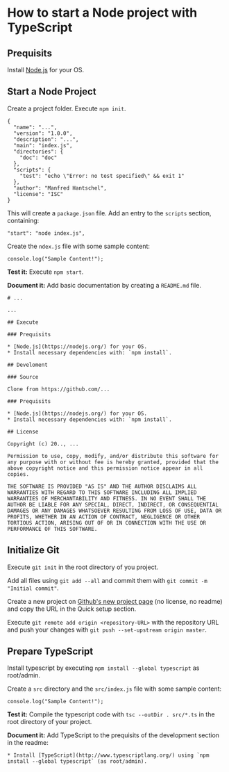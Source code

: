 # How to start a Node project with TypeScript

## Prequisits

Install [Node.js](https://nodejs.org/) for your OS.

## Start a Node Project

Create a project folder. Execute `npm init`.

    {
      "name": "...",
      "version": "1.0.0",
      "description": "...",
      "main": "index.js",
      "directories": {
        "doc": "doc"
      },
      "scripts": {
        "test": "echo \"Error: no test specified\" && exit 1"
      },
      "author": "Manfred Hantschel",
      "license": "ISC"
    }

This will create a `package.json` file. Add an entry to the `scripts` section, containing:

    "start": "node index.js",

Create the `ndex.js` file with some sample content:

    console.log("Sample Content!");

**Test it:** Execute `npm start`.

**Document it:** Add basic documentation by creating a `README.md` file.

    # ...

    ...

    ## Execute

    ### Prequisits

    * [Node.js](https://nodejs.org/) for your OS.
    * Install necessary dependencies with: `npm install`.

    ## Develoment

    ### Source

    Clone from https://github.com/...

    ### Prequisits

    * [Node.js](https://nodejs.org/) for your OS.
    * Install necessary dependencies with: `npm install`.

    ## License

    Copyright (c) 20.., ...

    Permission to use, copy, modify, and/or distribute this software for any purpose with or without fee is hereby granted, provided that the above copyright notice and this permission notice appear in all copies.

    THE SOFTWARE IS PROVIDED "AS IS" AND THE AUTHOR DISCLAIMS ALL WARRANTIES WITH REGARD TO THIS SOFTWARE INCLUDING ALL IMPLIED WARRANTIES OF MERCHANTABILITY AND FITNESS. IN NO EVENT SHALL THE AUTHOR BE LIABLE FOR ANY SPECIAL, DIRECT, INDIRECT, OR CONSEQUENTIAL DAMAGES OR ANY DAMAGES WHATSOEVER RESULTING FROM LOSS OF USE, DATA OR PROFITS, WHETHER IN AN ACTION OF CONTRACT, NEGLIGENCE OR OTHER TORTIOUS ACTION, ARISING OUT OF OR IN CONNECTION WITH THE USE OR PERFORMANCE OF THIS SOFTWARE.

## Initialize Git

Execute `git init` in the root directory of you project.

Add all files using `git add --all` and commit them with `git commit -m "Initial commit"`.

Create a new project on [Github's new project page](https://github.com/new) (no license, no readme) and copy the URL in the Quick setup section.

Execute `git remote add origin <repository-URL>` with the repository URL and push your changes with `git push --set-upstream origin master`.

## Prepare TypeScript

Install typescript by executing `npm install --global typescript` as root/admin.

Create a `src` directory and the `src/index.js` file with some sample content:

    console.log("Sample Content!");

**Test it:** Compile the typescript code with `tsc --outDir . src/*.ts` in the root directory of your project.

**Document it:** Add TypeScript to the prequisits of the development section in the readme:

    * Install [TypeScript](http://www.typescriptlang.org/) using `npm install --global typescript` (as root/admin).
